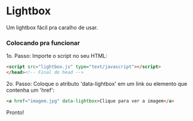 Lightbox
========
Um lightbox fácil pra caralho de usar.

### Colocando pra funcionar ###

1o. Passo: Importe o script no seu HTML:
```html
<script src="lightbox.js" type="text/javascript"></script>
</head><!-- Final do head -->
```

2o. Passo: Coloque o atributo 'data-lightbox' em um link ou elemento que contenha um 'href':
```html
<a href="imagem.jpg" data-lightbox>Clique para ver a imagem</a>
```

Pronto!